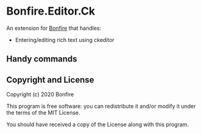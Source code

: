# Bonfire.Editor.Ck

An extension for [Bonfire](https://bonfire.cafe/) that handles:

- Entering/editing rich text using ckeditor

## Handy commands

## Copyright and License

Copyright (c) 2020 Bonfire

This program is free software: you can redistribute it and/or modify
it under the terms of the MIT License.

You should have received a copy of the License along with this program.  